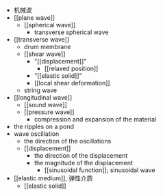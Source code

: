 - 机械波
- [[plane wave]]
    - [[spherical wave]]
        - transverse spherical wave
- [[transverse wave]]
    - drum membrane
    - [[shear wave]]
        - "[[displacement]]"
            - [[relaxed position]]
        - "[[elastic solid]]"
        - [[local shear deformation]]
    - string wave
- [[longitudinal wave]]
    - [[sound wave]]
    - [[pressure wave]]
        - compression and expansion of the material
- the ripples on a pond
- wave oscillation
    - the direction of the oscillations
    - [[displacement]]
        - the direction of the displacement
        - the magnitude of the displacement
            - [[sinusoidal function]]; sinusoidal wave
- [[elastic medium]], 弹性介质
    - [[elastic solid]]
